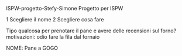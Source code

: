 ISPW-progetto-Stefy-Simone
Progetto per ISPW

1  Scegliere il nome   <fatto>
2  Scegliere cosa fare <fatto>




Tipo qualcosa per prenotare il pane e avere delle recensioni sul forno?   motivazioni: odio fare la fila dal fornaio

NOME: Pane a GOGO
